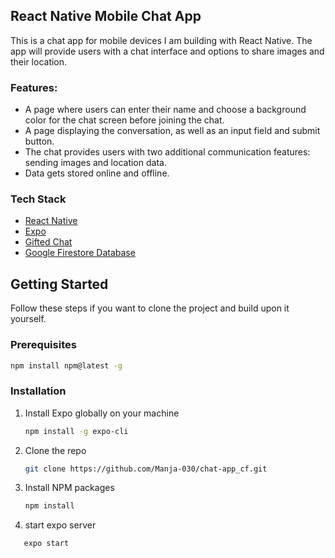 ## React Native Mobile Chat App

This is a chat app for mobile devices I am building with React Native. The app will provide users with a chat interface and options to share images and their
location.

### Features:

- A page where users can enter their name and choose a background color for the chat screen
  before joining the chat.
- A page displaying the conversation, as well as an input field and submit button.
- The chat provides users with two additional communication features: sending images
  and location data.
- Data gets stored online and offline.

### Tech Stack

- [React Native](https://reactnative.dev/)
- [Expo](https://expo.dev/)
- [Gifted Chat](https://github.com/FaridSafi/react-native-gifted-chat)
- [Google Firestore Database](https://firebase.google.com/products/firestore?gclid=EAIaIQobChMImfDPy_Cp-AIVSJnVCh0zwAhsEAAYASAAEgIxevD_BwE&gclsrc=aw.ds)


<!-- GETTING STARTED -->

## Getting Started

Follow these steps if you want to clone the project and build upon it yourself.

### Prerequisites

  ```sh
  npm install npm@latest -g
  ```

### Installation

1. Install Expo globally on your machine
   ```sh
   npm install -g expo-cli
   ```
2. Clone the repo
   ```sh
   git clone https://github.com/Manja-030/chat-app_cf.git
   ```
3. Install NPM packages
   ```sh
   npm install
   ```
4. start expo server

```sh
   expo start
```
